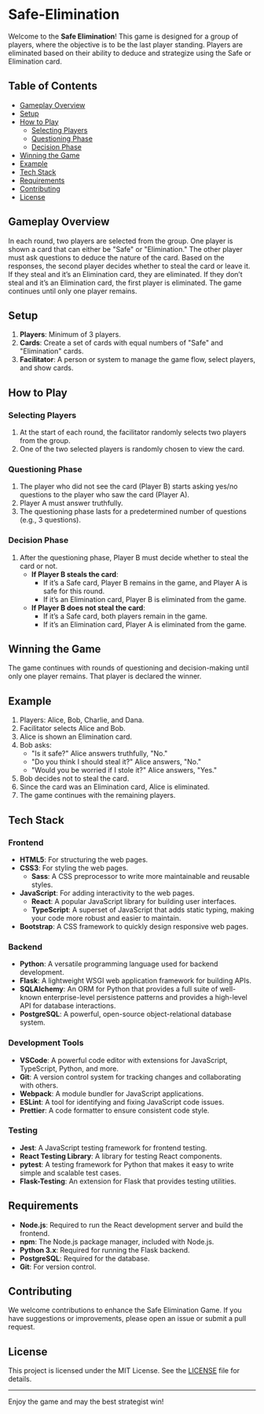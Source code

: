 # Safe-Elimination

Welcome to the **Safe Elimination**! This game is designed for a group of players, where the objective is to be the last player standing. Players are eliminated based on their ability to deduce and strategize using the Safe or Elimination card.

## Table of Contents

- [Gameplay Overview](#gameplay-overview)
- [Setup](#setup)
- [How to Play](#how-to-play)
  - [Selecting Players](#selecting-players)
  - [Questioning Phase](#questioning-phase)
  - [Decision Phase](#decision-phase)
- [Winning the Game](#winning-the-game)
- [Example](#example)
- [Tech Stack](#Tech-Stack)
- [Requirements](#Requirements)
- [Contributing](#contributing)
- [License](#license)

## Gameplay Overview

In each round, two players are selected from the group. One player is shown a card that can either be "Safe" or "Elimination." The other player must ask questions to deduce the nature of the card. Based on the responses, the second player decides whether to steal the card or leave it. If they steal and it’s an Elimination card, they are eliminated. If they don’t steal and it’s an Elimination card, the first player is eliminated. The game continues until only one player remains.

## Setup

1. **Players**: Minimum of 3 players.
2. **Cards**: Create a set of cards with equal numbers of "Safe" and "Elimination" cards.
3. **Facilitator**: A person or system to manage the game flow, select players, and show cards.

## How to Play

### Selecting Players

1. At the start of each round, the facilitator randomly selects two players from the group.
2. One of the two selected players is randomly chosen to view the card.

### Questioning Phase

1. The player who did not see the card (Player B) starts asking yes/no questions to the player who saw the card (Player A).
2. Player A must answer truthfully.
3. The questioning phase lasts for a predetermined number of questions (e.g., 3 questions).

### Decision Phase

1. After the questioning phase, Player B must decide whether to steal the card or not.
   - **If Player B steals the card**:
     - If it’s a Safe card, Player B remains in the game, and Player A is safe for this round.
     - If it’s an Elimination card, Player B is eliminated from the game.
   - **If Player B does not steal the card**:
     - If it’s a Safe card, both players remain in the game.
     - If it’s an Elimination card, Player A is eliminated from the game.

## Winning the Game

The game continues with rounds of questioning and decision-making until only one player remains. That player is declared the winner.

## Example

1. Players: Alice, Bob, Charlie, and Dana.
2. Facilitator selects Alice and Bob.
3. Alice is shown an Elimination card.
4. Bob asks:
   - "Is it safe?" Alice answers truthfully, "No."
   - "Do you think I should steal it?" Alice answers, "No."
   - "Would you be worried if I stole it?" Alice answers, "Yes."
5. Bob decides not to steal the card.
6. Since the card was an Elimination card, Alice is eliminated.
7. The game continues with the remaining players.


## Tech Stack

### Frontend

- **HTML5**: For structuring the web pages.
- **CSS3**: For styling the web pages.
  - **Sass**: A CSS preprocessor to write more maintainable and reusable styles.
- **JavaScript**: For adding interactivity to the web pages.
  - **React**: A popular JavaScript library for building user interfaces.
  - **TypeScript**: A superset of JavaScript that adds static typing, making your code more robust and easier to maintain.
- **Bootstrap**: A CSS framework to quickly design responsive web pages.

  
### Backend

- **Python**: A versatile programming language used for backend development.
- **Flask**: A lightweight WSGI web application framework for building APIs.
- **SQLAlchemy**: An ORM for Python that provides a full suite of well-known enterprise-level persistence patterns and provides a high-level API for database interactions.
- **PostgreSQL**: A powerful, open-source object-relational database system.

### Development Tools

- **VSCode**: A powerful code editor with extensions for JavaScript, TypeScript, Python, and more.
- **Git**: A version control system for tracking changes and collaborating with others.
- **Webpack**: A module bundler for JavaScript applications.
- **ESLint**: A tool for identifying and fixing JavaScript code issues.
- **Prettier**: A code formatter to ensure consistent code style.

### Testing

- **Jest**: A JavaScript testing framework for frontend testing.
- **React Testing Library**: A library for testing React components.
- **pytest**: A testing framework for Python that makes it easy to write simple and scalable test cases.
- **Flask-Testing**: An extension for Flask that provides testing utilities.

## Requirements

- **Node.js**: Required to run the React development server and build the frontend.
- **npm**: The Node.js package manager, included with Node.js.
- **Python 3.x**: Required for running the Flask backend.
- **PostgreSQL**: Required for the database.
- **Git**: For version control.


## Contributing

We welcome contributions to enhance the Safe Elimination Game. If you have suggestions or improvements, please open an issue or submit a pull request.

## License

This project is licensed under the MIT License. See the [LICENSE](LICENSE) file for details.

---

Enjoy the game and may the best strategist win!
